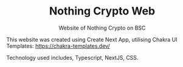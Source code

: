 <h1 align=center>Nothing Crypto Web</h1>

<p align=center>Website of Nothing Crypto on BSC</p>


This website was created using Create Next App, utilising Chakra UI Templates: https://chakra-templates.dev/

Technology used includes, Typescript, NextJS, CSS.